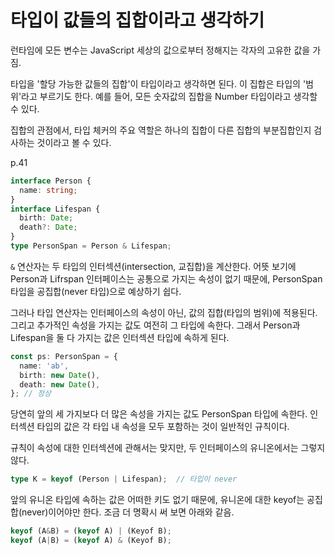 # 타입이 값들의 집합이라고 생각하기

런타임에 모든 변수는 JavaScript 세상의 값으로부터 정해지는 각자의 고유한 값을 가짐.

타입을 '할당 가능한 값들의 집합'이 타입이라고 생각하면 된다. 이 집합은 타입의 '범위'라고 부르기도 한다. 예를 들어, 모든 숫자값의 집합을 Number 타입이라고 생각할 수 있다.

집합의 관점에서, 타입 체커의 주요 역할은 하나의 집합이 다른 집합의 부분집합인지 검사하는 것이라고 볼 수 있다.

p.41

```ts
interface Person {
  name: string;
}
interface Lifespan {
  birth: Date;
  death?: Date;
}
type PersonSpan = Person & Lifespan;
```

`&` 연산자는 두 타입의 인터섹션(intersection, 교집합)을 계산한다. 어뜻 보기에 Person과 Lifrspan 인터페이스는 공통으로 가지는 속성이 없기 때문에, PersonSpan 타입을 공집합(never 타입)으로 예상하기 쉽다.

그러나 타입 연산자는 인터페이스의 속성이 아닌, 값의 집합(타입의 범위)에 적용된다. 그리고 추가적인 속성을 가지는 값도 여전히 그 타입에 속한다. 그래서 Person과 Lifespan을 둘 다 가지는 값은 인터섹션 타입에 속하게 된다.

```ts
const ps: PersonSpan = {
  name: 'ab',
  birth: new Date(),
  death: new Date(),
}; // 정상
```

당연히 앞의 세 가지보다 더 많은 속성을 가지는 값도 PersonSpan 타입에 속한다. 인터섹션 타입의 값은 각 타입 내 속성을 모두 포함하는 것이 일반적인 규칙이다.

규칙이 속성에 대한 인터섹션에 관해서는 맞지만, 두 인터페이스의 유니온에서는 그렇지 않다.

```ts
type K = keyof (Person | Lifespan);  // 타입이 never
```

앞의 유니온 타입에 속하는 값은 어떠한 키도 없기 때문에, 유니온에 대한 keyof는 공집합(never)이어야만 한다. 조금 더 명확시 써 보면 아래와 같음.

```ts
keyof (A&B) = (keyof A) | (Keyof B);
keyof (A|B) = (keyof A) & (Keyof B);
```
